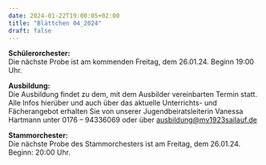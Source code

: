 ```yaml
---
date: 2024-01-22T19:00:05+02:00
title: "Blättchen 04_2024"
draft: false
---
```



**Schülerorchester:**  
Die nächste Probe ist am kommenden Freitag, dem 26.01.24. Beginn 19:00 Uhr.


**Ausbildung:**  
Die Ausbildung findet zu dem, mit dem Ausbilder vereinbarten Termin statt.
Alle Infos hierüber und auch über das aktuelle Unterrichts- und Fächerangebot erhalten Sie von unserer Jugendbeiratsleiterin Vanessa Hartmann unter 0176 – 94336069 oder 
über ausbildung@mv1923sailauf.de


**Stammorchester:**  
Die nächste Probe des Stammorchesters ist am Freitag, dem 26.01.24. Beginn: 20:00 Uhr.

